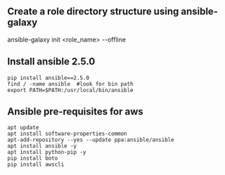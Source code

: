 ## Create a role directory structure using ansible-galaxy
ansible-galaxy init <role_name> --offline

## Install ansible 2.5.0
```
pip install ansible==2.5.0
find / -name ansible  #look for bin path
export PATH=$PATH:/usr/local/bin/ansible
```

## Ansible pre-requisites for aws
```
apt update
apt install software-properties-common
apt-add-repository --yes --update ppa:ansible/ansible
apt install ansible -y
apt install python-pip -y
pip install boto
pip install awscli
```
